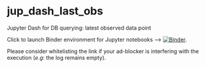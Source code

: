 # jup_dash_last_obs
Jupyter Dash for DB querying: latest observed data point

Click to launch Binder environment for Jupyter notebooks --> 
[![Binder](https://mybinder.org/badge_logo.svg)](https://mybinder.org/v2/gh/UNICEFECAR/jup_dash_last_obs/main?filepath=ipy_dash_last_obs.ipynb).

Please consider whitelisting the link if your ad-blocker is interfering with the execution (*e.g*: the log remains empty).

<!---
Once Binder has been launched: Jupyter notebooks could be interactively evaluated in a temporary environment.
-->


